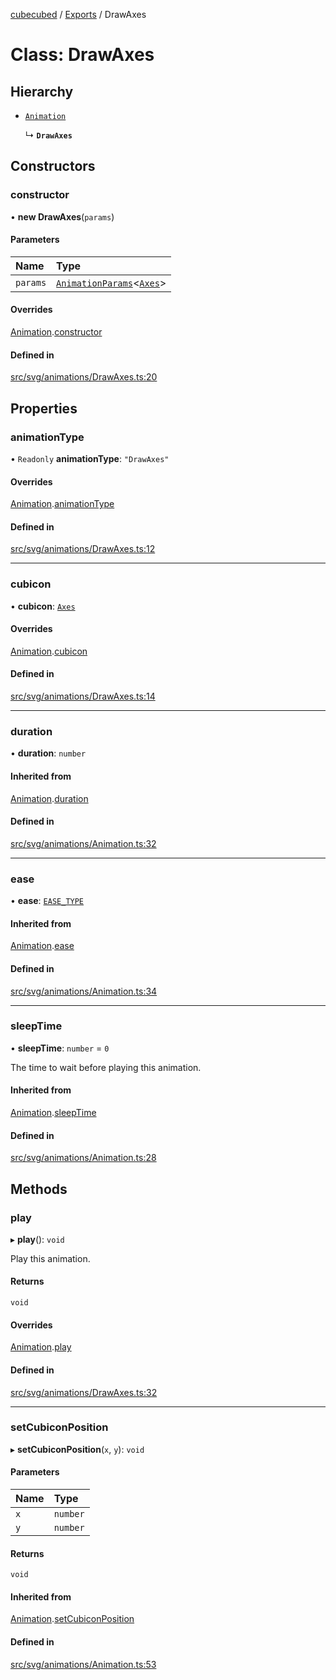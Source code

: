[cubecubed](/reference/README.md) / [Exports](/reference/modules.md) / DrawAxes

# Class: DrawAxes

## Hierarchy

- [`Animation`](/reference/classes/Animation.md)

  ↳ **`DrawAxes`**

## Constructors

### constructor

• **new DrawAxes**(`params`)

#### Parameters

| Name | Type |
| :------ | :------ |
| `params` | [`AnimationParams`](/reference/interfaces/AnimationParams.md)<[`Axes`](/reference/classes/Axes.md)\> |

#### Overrides

[Animation](/reference/classes/Animation.md).[constructor](/reference/classes/Animation.md#constructor)

#### Defined in

[src/svg/animations/DrawAxes.ts:20](https://github.com/imaphatduc/cubecubed/blob/cb0c39f/src/svg/animations/DrawAxes.ts#L20)

## Properties

### animationType

• `Readonly` **animationType**: ``"DrawAxes"``

#### Overrides

[Animation](/reference/classes/Animation.md).[animationType](/reference/classes/Animation.md#animationtype)

#### Defined in

[src/svg/animations/DrawAxes.ts:12](https://github.com/imaphatduc/cubecubed/blob/cb0c39f/src/svg/animations/DrawAxes.ts#L12)

___

### cubicon

• **cubicon**: [`Axes`](/reference/classes/Axes.md)

#### Overrides

[Animation](/reference/classes/Animation.md).[cubicon](/reference/classes/Animation.md#cubicon)

#### Defined in

[src/svg/animations/DrawAxes.ts:14](https://github.com/imaphatduc/cubecubed/blob/cb0c39f/src/svg/animations/DrawAxes.ts#L14)

___

### duration

• **duration**: `number`

#### Inherited from

[Animation](/reference/classes/Animation.md).[duration](/reference/classes/Animation.md#duration)

#### Defined in

[src/svg/animations/Animation.ts:32](https://github.com/imaphatduc/cubecubed/blob/cb0c39f/src/svg/animations/Animation.ts#L32)

___

### ease

• **ease**: [`EASE_TYPE`](/reference/types/EASE_TYPE.md)

#### Inherited from

[Animation](/reference/classes/Animation.md).[ease](/reference/classes/Animation.md#ease)

#### Defined in

[src/svg/animations/Animation.ts:34](https://github.com/imaphatduc/cubecubed/blob/cb0c39f/src/svg/animations/Animation.ts#L34)

___

### sleepTime

• **sleepTime**: `number` = `0`

The time to wait before playing this animation.

#### Inherited from

[Animation](/reference/classes/Animation.md).[sleepTime](/reference/classes/Animation.md#sleeptime)

#### Defined in

[src/svg/animations/Animation.ts:28](https://github.com/imaphatduc/cubecubed/blob/cb0c39f/src/svg/animations/Animation.ts#L28)

## Methods

### play

▸ **play**(): `void`

Play this animation.

#### Returns

`void`

#### Overrides

[Animation](/reference/classes/Animation.md).[play](/reference/classes/Animation.md#play)

#### Defined in

[src/svg/animations/DrawAxes.ts:32](https://github.com/imaphatduc/cubecubed/blob/cb0c39f/src/svg/animations/DrawAxes.ts#L32)

___

### setCubiconPosition

▸ **setCubiconPosition**(`x`, `y`): `void`

#### Parameters

| Name | Type |
| :------ | :------ |
| `x` | `number` |
| `y` | `number` |

#### Returns

`void`

#### Inherited from

[Animation](/reference/classes/Animation.md).[setCubiconPosition](/reference/classes/Animation.md#setcubiconposition)

#### Defined in

[src/svg/animations/Animation.ts:53](https://github.com/imaphatduc/cubecubed/blob/cb0c39f/src/svg/animations/Animation.ts#L53)
